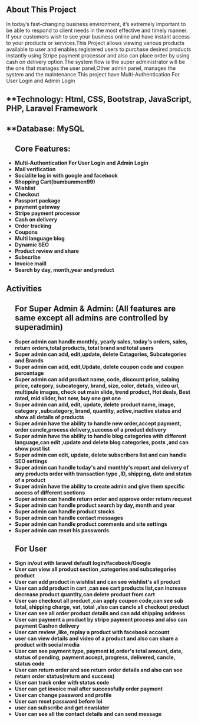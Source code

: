 ## About This Project
In today’s fast-changing business environment, it’s extremely important to be able to respond to client needs in the most effective and timely manner. If your customers wish to see your business online and have instant access to your products or services.This Project allows viewing various products available to user and enables registered users to purchase desired products instantly using Stripe payment processor and also can place order by using cash on delivery option.The system flow is the super administrator  will be the one that manages the user panel,Other admin panel, manages the system and the maintenance.This project have Multi-Authentication For User Login and Admin Login


## **Technology: Html, CSS, Bootstrap, JavaScript, PHP, Laravel Framework
## **Database: MySQL


<ul>
<h2>Core Features:</h2> 
<li><b>Multi-Authentication For User Login and Admin Login</b></li>
<li><b>Mail verification</b></li>
<li><b>Socialite log in with google and facebook</b></li>
<li><b>Shopping Cart(bumbummen99)</b></li>
<li><b>Wishlist</b></li>
<li><b>Checkout<b></li> 
<li><b>Passport package<b></li>
<li><b>payment gateway<b></li> 
<li><b>Stripe payment processor<b></li> 
<li><b>Cash on delivery<b></li>
<li><b>Order tracking</b></li>
<li><b>Coupons</b></li>
<li><b>Multi language blog</b></li>
<li><b>Dynamic SEO</b></li>
<li><b>Product review and share</b></li>
<li><b>Subscribe<b></li>
<li><b>Invoice mail</b>l</li>
<li><b>Search by day, month,year and product</b></li>
</ul>





##  Activities
<ul>
<h2>For Super Admin & Admin: (All features are same except all admins are controlled by superadmin)</h2>
<li>Super admin can handle monthly, yearly sales, today's orders, sales, return orders,total products, total brand and total users </li>
<li>Super admin can add, edit,update, delete Catagories, Subcategories and Brands </li>
<li>Super admin can add, edit,Update, delete coupon code and coupon percentage</li>
<li>Super admin can add product name, code, discount price, salaing price, category, subcategory, brand, size, color, details, video url, multipule images, check out main slide, trend product, Hot deals, Best rated, mid slider, hot new, buy one get one</li>
<li>Super admin can add, edit, update, delete product name, image, category ,subcategory, brand, quantity, active,inactive status and show all details of products</li>
<li>Super admin have the ability to handle new order,accept payment, order cancle,process delivery,success of a product delivery</li>
<li>Super admin have the ability to handle blog categories with different language,can edit ,update and delete blog categories, posts ,and can show post list</li>
<li>Super admin can edit, update, delete subscribers list and can handle SEO settings</li>
<li>Super admin can handle today's and monthly's report and delivery of any products order  with transaction type ,ID, shipping, date and status of a product</li>
<li>Super admin have the ability to create admin and give them specific access of different sections</li> 
<li>Super admin can handle return order and approve order return request</li>
<li>Super admin can handle product search by day, month and year</li>
<li>Super admin can handle product stocks</li>
<li>Super admin can handle contact messages</li>
<li>Super admin can handle product comments and site settings</li>
<li>Super admin can reset his passwords</li>
</ul>




<ul>
<h2>For User</h2>
<li>Sign in/out with laravel default login/facebook/Google </li>
<li>User can view all product section ,categories and subcategories product</li>
<li>User can add product in wishlist and can see wishlist's all product</li>
<li>User can add product in cart ,can see cart products list,can increase decrease product quantity,can delete product from  cart</li>
<li>User can checkout all product ,can apply coupon code,can see sub total, shipping charge, vat, total ,also can cancle all checkout product</li>
<li>User can see all order product details and can add shipping address </li>
<li>User can payment a product  by stripe payment process and also can payment Cashon delivery</li>
<li>User can review ,like, replay a product with facebook account</li>
<li>user can view details and video of a product and also can share a product with social media</li>
<li>User can see payment type, payment id,order's total amount, date, status of pending, payment accept, progress, delivered, cancle, status code </li>
<li>User can return order and see return order details and also can see return order status(return and success)</li>
<li>User can track order with status code</li>
<li>User can get invoice mail after successfully order payment </li>
<li>User can change password and profile</li>
<li>User can reset password before loi</li>
<li>user can subscribe and get newslater</li>
<li>User can see all the contact details and can send message </li>
</ul>










